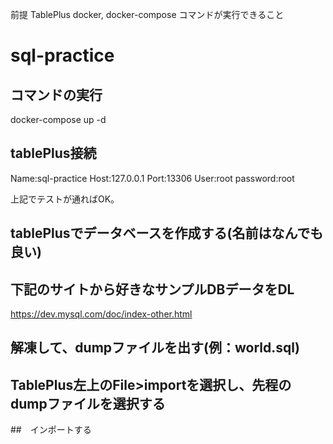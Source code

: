 前提
TablePlus
docker, docker-compose コマンドが実行できること

# sql-practice

## コマンドの実行
docker-compose up -d

## tablePlus接続
Name:sql-practice
Host:127.0.0.1
Port:13306
User:root
password:root

上記でテストが通ればOK。

## tablePlusでデータベースを作成する(名前はなんでも良い)

## 下記のサイトから好きなサンプルDBデータをDL
https://dev.mysql.com/doc/index-other.html

## 解凍して、dumpファイルを出す(例：world.sql)

## TablePlus左上のFile>importを選択し、先程のdumpファイルを選択する

##　インポートする
